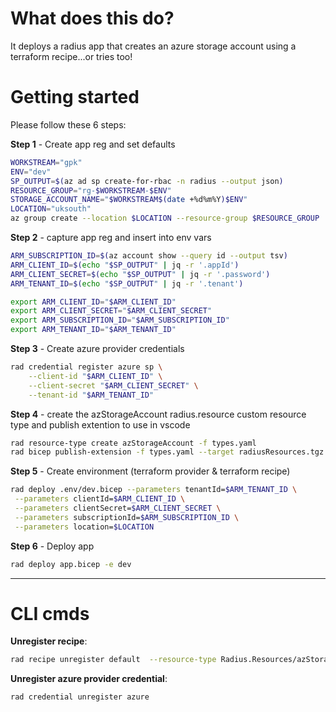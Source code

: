 # What does this do?

It deploys a radius app that creates an azure storage account using a terraform recipe...or tries too!

# Getting started

Please follow these 6 steps:

**Step 1** - Create app reg and set defaults

```bash
WORKSTREAM="gpk"
ENV="dev"
SP_OUTPUT=$(az ad sp create-for-rbac -n radius --output json)
RESOURCE_GROUP="rg-$WORKSTREAM-$ENV"
STORAGE_ACCOUNT_NAME="$WORKSTREAM$(date +%d%m%Y)$ENV"
LOCATION="uksouth"
az group create --location $LOCATION --resource-group $RESOURCE_GROUP
```

**Step 2** - capture app reg and insert into env vars

```bash
ARM_SUBSCRIPTION_ID=$(az account show --query id --output tsv)
ARM_CLIENT_ID=$(echo "$SP_OUTPUT" | jq -r '.appId')
ARM_CLIENT_SECRET=$(echo "$SP_OUTPUT" | jq -r '.password')
ARM_TENANT_ID=$(echo "$SP_OUTPUT" | jq -r '.tenant')

export ARM_CLIENT_ID="$ARM_CLIENT_ID"
export ARM_CLIENT_SECRET="$ARM_CLIENT_SECRET"
export ARM_SUBSCRIPTION_ID="$ARM_SUBSCRIPTION_ID"
export ARM_TENANT_ID="$ARM_TENANT_ID"
```

**Step 3** - Create azure provider credentials

```bash
rad credential register azure sp \
    --client-id "$ARM_CLIENT_ID" \
    --client-secret "$ARM_CLIENT_SECRET" \
    --tenant-id "$ARM_TENANT_ID" 
```

**Step 4** - create the azStorageAccount radius.resource custom resource type and publish extention to use in vscode

```bash
rad resource-type create azStorageAccount -f types.yaml
rad bicep publish-extension -f types.yaml --target radiusResources.tgz
```

**Step 5** - Create environment (terraform provider & terraform recipe)

```bash
rad deploy .env/dev.bicep --parameters tenantId=$ARM_TENANT_ID \
 --parameters clientId=$ARM_CLIENT_ID \
 --parameters clientSecret=$ARM_CLIENT_SECRET \
 --parameters subscriptionId=$ARM_SUBSCRIPTION_ID \
 --parameters location=$LOCATION
```

**Step 6** - Deploy app

```bash
rad deploy app.bicep -e dev 
```

---

# CLI cmds

**Unregister recipe**:

```bash
rad recipe unregister default  --resource-type Radius.Resources/azStorageAccount --environment $ENV
```

**Unregister azure provider credential**:

```bash
rad credential unregister azure 
```